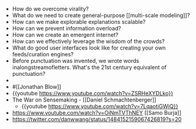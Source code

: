 - How do we overcome virality?
- What do we need to create general-purpose [[multi-scale modeling]]?
- How can we make explorable explanations scalable?
- How can we prevent information overload?
- How can we create an emergent internet?
- How can we effectively leverage the wisdom of the crowds?
- What do good user interfaces look like for creating your own feeds/curation engines?
- Before punctuation was invented, we wrote words inalongstreamofletters. What's the 21st century equivalent of punctuation?
-
- #[[Jonathan Blow]]
- {{youtube https://www.youtube.com/watch?v=ZSRHeXYDLko}}
- The War on Sensemaking - [[Daniel Schmachtenberger]]
	- {{youtube https://www.youtube.com/watch?v=7LqaotiGWjQ}}
- https://www.youtube.com/watch?v=OiNmTVThNEY [[Samo Burja]]
- https://twitter.com/danwwang/status/1484152159067426819?s=20